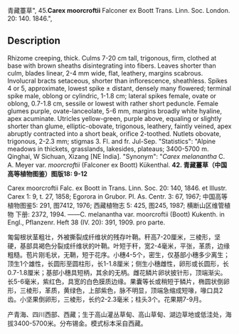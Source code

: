 青藏薹草",
45.**Carex moorcroftii** Falconer ex Boott Trans. Linn. Soc. London. 20: 140. 1846.",

## Description
Rhizome creeping, thick. Culms 7-20 cm tall, trigonous, firm, clothed at base with brown sheaths disintegrating into fibers. Leaves shorter than culm, blades linear, 2-4 mm wide, flat, leathery, margins scabrous. Involucral bracts setaceous, shorter than inflorescence, sheathless. Spikes 4 or 5, approximate, lowest spike ± distant, densely many flowered; terminal spike male, oblong or cylindric, 1-1.8 cm; lateral spikes female, ovate or oblong, 0.7-1.8 cm, sessile or lowest with rather short peduncle. Female glumes purple, ovate-lanceolate, 5-6 mm, margins broadly white hyaline, apex acuminate. Utricles yellow-green, purple above, equaling or slightly shorter than glume, elliptic-obovate, trigonous, leathery, faintly veined, apex abruptly contracted into a short beak, orifice 2-toothed. Nutlets obovate, trigonous, 2-2.3 mm; stigmas 3. Fl. and fr. Jul-Sep.
  "Statistics": "Alpine meadows in thickets, grasslands, lakesides, plateaus; 3400-5700 m. Qinghai, W Sichuan, Xizang [NE India].
  "Synonym": "*Carex melanantha* C. A. Meyer var. *moorcroftii* (Falconer ex Boott) Kükenthal.
**42. 青藏薹草（中国高等植物图鉴）图版18: 9-12**

Carex moorcroftii Falc. ex Boott in Trans. Linn. Soc. 20: 140, 1846. et Illustr. Carex 1: 9, t. 27, 1858; Egorora in Grubor. Pl. As. Centr. 3: 67, 1967; 中国高等植物图鉴5: 291, 图7412, 1976; 西藏植物志 5: 425, 图245, 1987; 横断山区维管植物 下册: 2372, 1994. ——C. melanantha var. moorcroftii (Boott) Kukenth. in Engl., Pflanzenr. Heft 38 (IV. 20): 391, 1909. pro parte.

匍匐根状茎粗壮，外被撕裂成纤维状的残存叶鞘。秆高7-20厘米，三棱形，坚硬，基部具褐色分裂成纤维状的叶鞘。叶短于秆，宽2-4毫米，平张，革质，边缘粗糙。苞片刚毛状，无鞘，短于花序。小穗4-5个，密生，仅基部小穗多少离生；顶生1个雄性，长圆形至圆柱形，长1-1.8厘米；侧生小穗雌性，卵形或长圆形，长0.7-1.8厘米；基部小穗具短柄，其余的无柄。雌花鳞片卵状披针形，顶端渐尖。长5-6毫米，紫红色，具宽的白色膜质边缘。果囊等长或稍短于鳞片，椭圆状倒卵形，三棱形，革质，黄绿色，上部紫色，脉不明显，顶端急缩成短喙，喙口具2齿。小坚果倒卵形，三棱形，长约2-2.3毫米；柱头3个。花果期7-9月。

产青海、四川西部、西藏；生于高山灌丛草甸、高山草甸、湖边草地或低洼处，海拔3400-5700米。分布锡金。模式标本采自西藏。
